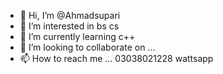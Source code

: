 - 👋 Hi, I’m @Ahmadsupari
- 👀 I’m interested in bs cs
- 🌱 I’m currently learning c++
- 💞️ I’m looking to collaborate on ...
- 📫 How to reach me ... 03038021228 wattsapp 

<!---
Ahmadsupari/Ahmadsupari is a ✨ special ✨ repository because its `README.md` (this file) appears on your GitHub profile.
You can click the Preview link to take a look at your changes.
--->
